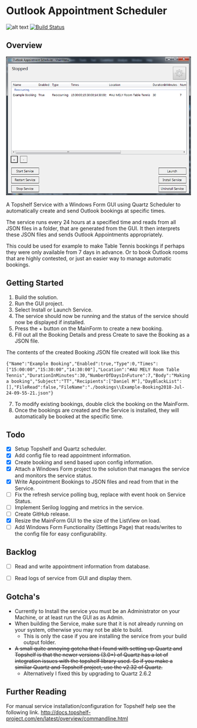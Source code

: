 ﻿# Outlook Appointment Scheduler 
![alt text](https://github.com/danmastrow/OutlookAppointmentScheduler/raw/master/OutlookAppointmentSchedulerGUI/img/bookingIcon.png "Logo")
[![Build Status](https://travis-ci.org/danmastrow/OutlookAppointmentScheduler.svg?branch=master)](https://travis-ci.org/danmastrow/OutlookAppointmentScheduler)
## Overview
![alt text](https://github.com/danmastrow/OutlookAppointmentScheduler/raw/master/OutlookAppointmentSchedulerGUI/img/example.png "Example")

A Topshelf Service with a Windows Form GUI using Quartz Scheduler to automatically create and send Outlook bookings at specific times.

The service runs every 24 hours at a specified time and reads from all JSON files in a folder, that are generated from the GUI.
It then interprets these JSON files and sends Outlook Appointments appropriately. 

This could be used for example to make Table Tennis bookings if perhaps they were only available from 7 days in advance.
Or to book Outlook rooms that are highly contested, or just an easier way to manage automatic bookings.



## Getting Started
1. Build the solution.
2. Run the GUI project.
3. Select Install or Launch Service.
4. The service should now be running and the status of the service should now be displayed if installed.
5. Press the + button on the MainForm to create a new booking.
6. Fill out all the Booking Details and press Create to save the Booking as a JSON file.
<p>The contents of the created Booking JSON file created will look like this</p>

````
{"Name":"Example Booking","Enabled":true,"Type":0,"Times":["15:00:00","15:30:00","14:30:00"],"Location":"#AU MELY Room Table Tennis","DurationInMinutes":30,"NumberOfDaysInFuture":7,"Body":"Making a booking","Subject":"TT","Recipients":["Daniel M"],"DayBlackList":[],"FileRead":false,"FileName":"./bookings\\Example-Booking2018-Jul-24-09-55-21.json"}
````
7. To modify existing bookings, double click the booking on the MainForm.
8. Once the bookings are created and the Service is installed, they will automatically be booked at the specific time.



## Todo
- [x] Setup Topshelf and Quartz scheduler.
- [x] Add config file to read appointment information.
- [x] Create booking and send based upon config information.
- [x] Attach a Windows Form project to the solution that manages the service and monitors the service status.
- [x] Write Appointment Bookings to JSON files and read from that in the Service.
- [ ] Fix the refresh service polling bug, replace with event hook on Service Status.
- [ ] Implement Serilog logging and metrics in the service.
- [ ] Create GitHub release.
- [x] Resize the MainForm GUI to the size of the ListView on load.
- [ ] Add Windows Form Functionality (Settings Page) that reads/writes to the config file for easy configurability.

## Backlog
- [ ] Read and write appointment information from database.
- [ ] Read logs of service from GUI and display them.


## Gotcha's
- Currently to Install the service you must be an Administrator on your Machine, or at least run the GUI as as Admin.
- When building the Service, make sure that it is not already running on your system, otherwise you may not be able to build.
  - This is only the case if you are installing the service from your build output folder.
- ~~A small quite annoying gotcha that I found with setting up Quartz and Topshelf is that the newer versions (3.0+) of Quartz has a lot of integration issues with the topshelf library used. So if you make a similiar Quartz and Topshelf project, use the v2.32 of Quartz.~~
  - Alternatively I fixed this by upgrading to Quartz 2.6.2

## Further Reading
For manual service installation/configuration for Topshelf help see the following link.
http://docs.topshelf-project.com/en/latest/overview/commandline.html
